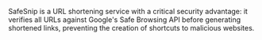 SafeSnip is a URL shortening service with a critical security advantage: it verifies all URLs against Google's Safe Browsing API before generating shortened links, preventing the creation of shortcuts to malicious websites.
